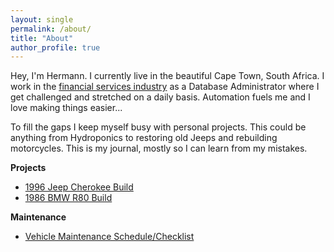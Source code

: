 ```yaml
---
layout: single
permalink: /about/
title: "About"
author_profile: true
---
```


Hey, I'm Hermann. 
I currently live in the beautiful Cape Town, South Africa. I work in the [financial services industry](https://www.kurtosys.com/) as a Database Administrator where I get challenged and stretched on a daily basis. Automation fuels me and I love making things easier... 

To fill the gaps I keep myself busy with personal projects. This could be anything from Hydroponics to restoring old Jeeps and rebuilding motorcycles. This is my journal, mostly so I can learn from my mistakes. 

**Projects**

* [1996 Jeep Cherokee Build](/projects/1996-jeep-cherokee-build) 
* [1986 BMW R80 Build](/projects/1986-bmw-r80) 

**Maintenance**

* [Vehicle Maintenance Schedule/Checklist](/projects/1996-jeep-cherokee-maintenance)
